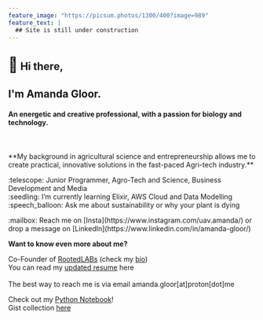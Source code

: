 ```yaml
---
feature_image: "https://picsum.photos/1300/400?image=989"
feature_text: |
  ## Site is still under construction 
---
```


<h2><span style="font-size:30px;">👋</span> Hi there,</h2>
<h2>I'm Amanda Gloor. </h2>
<h4>An energetic and creative professional, with a passion for biology and technology.</h4> <br>
<br>
**My background in agricultural science and entrepreneurship allows me to create practical, innovative solutions in the fast-paced Agri-tech industry.** 
<br>
<p>
:telescope: Junior Programmer, Agro-Tech and Science, Business Development and Media <br>
:seedling: I’m currently learning Elixir, AWS Cloud and Data Modelling <br> 
:speech_balloon: Ask me about sustainability or why your plant is dying <br>
</p>    
:mailbox: Reach me on [Insta](https://www.instagram.com/uav.amanda/) or drop a message on [LinkedIn](https://www.linkedin.com/in/amanda-gloor/)    


**Want to know even more about me?**

Co-Founder of [RootedLABs](www.rootedlabs.org) (check my [bio](https://rootedlabs.org/our-project-lead/)) <br>
You can read my [updated resume](resume.md) here <br>    
The best way to reach me is via email amanda.gloor[at]proton[dot]me   
    
    
Check out my [Python Notebook](python/python-notebook/notebook.html)! <br>
Gist collection [here](https://gist.github.com/amandagloor)
